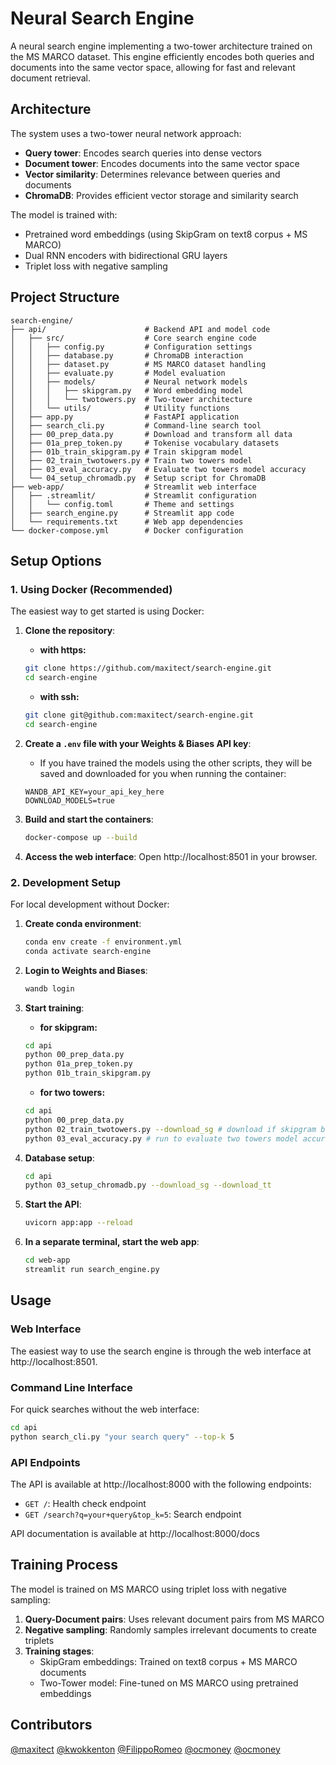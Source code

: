 # Neural Search Engine

A neural search engine implementing a two-tower architecture trained on the MS MARCO dataset. This engine efficiently encodes both queries and documents into the same vector space, allowing for fast and relevant document retrieval.

## Architecture

The system uses a two-tower neural network approach:

- **Query tower**: Encodes search queries into dense vectors
- **Document tower**: Encodes documents into the same vector space
- **Vector similarity**: Determines relevance between queries and documents
- **ChromaDB**: Provides efficient vector storage and similarity search

The model is trained with:

- Pretrained word embeddings (using SkipGram on text8 corpus + MS MARCO)
- Dual RNN encoders with bidirectional GRU layers
- Triplet loss with negative sampling

## Project Structure

```
search-engine/
├── api/                      # Backend API and model code
│   ├── src/                  # Core search engine code
│   │   ├── config.py         # Configuration settings
│   │   ├── database.py       # ChromaDB interaction
│   │   ├── dataset.py        # MS MARCO dataset handling
│   │   ├── evaluate.py       # Model evaluation
│   │   ├── models/           # Neural network models
│   │   │   ├── skipgram.py   # Word embedding model
│   │   │   └── twotowers.py  # Two-tower architecture
│   │   └── utils/            # Utility functions
│   ├── app.py                # FastAPI application
│   ├── search_cli.py         # Command-line search tool
│   ├── 00_prep_data.py       # Download and transform all data
│   ├── 01a_prep_token.py     # Tokenise vocabulary datasets
│   ├── 01b_train_skipgram.py # Train skipgram model
│   ├── 02_train_twotowers.py # Train two towers model
│   ├── 03_eval_accuracy.py   # Evaluate two towers model accuracy
│   └── 04_setup_chromadb.py  # Setup script for ChromaDB
├── web-app/                  # Streamlit web interface
│   ├── .streamlit/           # Streamlit configuration
│   │   └── config.toml       # Theme and settings
│   ├── search_engine.py      # Streamlit app code
│   └── requirements.txt      # Web app dependencies
└── docker-compose.yml        # Docker configuration
```

## Setup Options

### 1. Using Docker (Recommended)

The easiest way to get started is using Docker:

1. **Clone the repository**:

   - **with https:**

   ```bash
   git clone https://github.com/maxitect/search-engine.git
   cd search-engine
   ```

   - **with ssh:**

   ```bash
   git clone git@github.com:maxitect/search-engine.git
   cd search-engine
   ```

2. **Create a `.env` file with your Weights & Biases API key**:

   - If you have trained the models using the other scripts, they will be saved and downloaded for you when running the container:

   ```
   WANDB_API_KEY=your_api_key_here
   DOWNLOAD_MODELS=true
   ```

3. **Build and start the containers**:

   ```bash
   docker-compose up --build
   ```

4. **Access the web interface**:
   Open http://localhost:8501 in your browser.

### 2. Development Setup

For local development without Docker:

1. **Create conda environment**:

   ```bash
   conda env create -f environment.yml
   conda activate search-engine
   ```

2. **Login to Weights and Biases**:

   ```bash
   wandb login
   ```

3. **Start training**:

   - **for skipgram:**

   ```bash
   cd api
   python 00_prep_data.py
   python 01a_prep_token.py
   python 01b_train_skipgram.py
   ```

   - **for two towers:**

   ```bash
   cd api
   python 00_prep_data.py
   python 02_train_twotowers.py --download_sg # download if skipgram best model is not local already
   python 03_eval_accuracy.py # run to evaluate two towers model accuracy on validation data
   ```

4. **Database setup**:

   ```bash
   cd api
   python 03_setup_chromadb.py --download_sg --download_tt
   ```

5. **Start the API**:

   ```bash
   uvicorn app:app --reload
   ```

6. **In a separate terminal, start the web app**:
   ```bash
   cd web-app
   streamlit run search_engine.py
   ```

## Usage

### Web Interface

The easiest way to use the search engine is through the web interface at http://localhost:8501.

### Command Line Interface

For quick searches without the web interface:

```bash
cd api
python search_cli.py "your search query" --top-k 5
```

### API Endpoints

The API is available at http://localhost:8000 with the following endpoints:

- `GET /`: Health check endpoint
- `GET /search?q=your+query&top_k=5`: Search endpoint

API documentation is available at http://localhost:8000/docs

## Training Process

The model is trained on MS MARCO using triplet loss with negative sampling:

1. **Query-Document pairs**: Uses relevant document pairs from MS MARCO
2. **Negative sampling**: Randomly samples irrelevant documents to create triplets
3. **Training stages**:
   - SkipGram embeddings: Trained on text8 corpus + MS MARCO documents
   - Two-Tower model: Fine-tuned on MS MARCO using pretrained embeddings

## Contributors

[@maxitect](https://github.com/maxitect)
[@kwokkenton](https://github.com/kwokkenton)
[@FilippoRomeo](https://github.com/FilippoRomeo)
[@ocmoney](https://github.com/ocmoney)
[@ocmoney](https://github.com/ocmoney)
